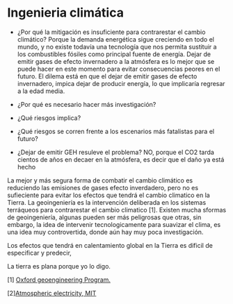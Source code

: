 # Ingenieria climática
- ¿Por qué la mitigación es insuficiente para contrarestar el cambio climático?
    Porque la demanda energética sigue creciendo en todo el mundo, y no existe todavía una tecnología que nos permita sustituir a los combustibles fósiles como principal fuente de energía. Dejar de emitir gases de efecto invernadero a la atmósfera es lo mejor que se puede hacer en este momento para evitar consecuencias peores en el futuro. El dilema está en que el dejar de emitir gases de efecto invernadero, impica dejar de producir energía, lo que implicaría regresar a la edad media.

- ¿Por qué es necesario hacer más investigación?
- ¿Qué riesgos implica?
- ¿Qué riesgos se corren frente a los escenarios más fatalistas para el futuro?

- ¿Dejar de emitir GEH resuleve el problema?
    NO, porque el CO2 tarda cientos de años en decaer en la atmósfera, es decir que el daño ya está hecho


La mejor y más segura forma de combatir el cambio climático es reduciendo las emisiones de gases efecto inverdadero, pero no es sufieciente para evitar los efectos que tendrá el cambio climatico en la Tierra. La geoingeniería es la intervención deliberada en los sistemas terráqueos para contrarestar el cambio climatico [1]. Existen mucha sformas de geoingeniería, algunas pueden ser más peligrosas que otras, sin embargo, la idea de intervenir tecnologicamente para suavizar el clima, es una idea muy controvertida, donde aún hay muy poca investigación.

Los efectos que tendrá en calentamiento global en la Tierra es dificil de especificar y predecir,

La tierra es plana porque yo lo digo.

[1] [Oxford geoengineering Program.](http://www.geoengineering.ox.ac.uk/what-is-geoengineering/why-consider-geoengineering/)

[2][Atmospheric electricity, MIT](http://web.mit.edu/earlerw/www/Research.html)
